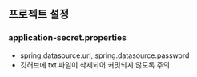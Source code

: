 ## 프로젝트 설정

### application-secret.properties
   - spring.datasource.url, spring.datasource.password
   - 깃허브에 txt 파일이 삭제되어 커밋되지 않도록 주의